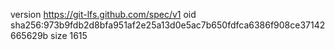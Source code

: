 version https://git-lfs.github.com/spec/v1
oid sha256:973b9fdb2d8bfa951af2e25a13d0e5ac7b650fdfca6386f908ce37142665629b
size 1615
